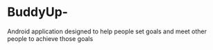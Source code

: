 # BuddyUp-
Android application designed to help people set goals and meet other people to achieve those goals
